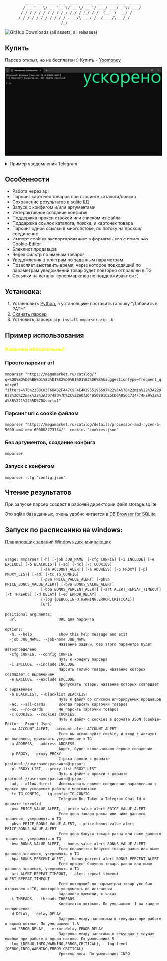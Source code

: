 # 
```
         ____ ___  ____ ___  ____  ____  _____________  _____
        / __ `__ \/ __ `__ \/ __ \/ __ `/ ___/ ___/ _ \/ ___/
       / / / / / / / / / / / /_/ / /_/ / /  (__  )  __/ /   
      /_/ /_/ /_/_/ /_/ /_/ .___/\__,_/_/  /____/\___/_/    
                         /_/
```
![GitHub Downloads (all assets, all releases)](https://img.shields.io/github/downloads/xob0t/mmparser/total)
## Купить
Парсер открыт, но не бесплатен :)
Купить - [Yoomoney](https://yoomoney.ru/to/410018051351692)

![demo](media/demo.webp)
<details>
  <summary>Пример уведомления Telegram</summary>
  <img src="media/tg_demo.jpg">
</details>

## Особенности
* Работа через api
* Парсинг карточек товаров при парсинге каталога/поиска
* Сохранение результатов в sqlite БД
* Запуск с конфигом и/или аргументами
* Интерактивное создание конфигов
* Поддержка прокси строкой или списком из файла
* Поддержка ссылок каталога, поиска, и карточек товара
* Парсинг одной ссылки в многопотоке, по потоку на прокси/соединение
* Импорт cookies экспортированних в формате Json с помошью [Cookie-Editor](https://chrome.google.com/webstore/detail/hlkenndednhfkekhgcdicdfddnkalmdm)
* Блеклист продавцов
* Regex фильтр по именам товаров
* Уведомления в телеграм по заданным параметрам
* Позволяет выставить время, через которое подходящий по параметрам уведомлений товар будет повторно отправлен в TG
* Сссылки на каталог супермаркетов не поддерживаются :(

## Установка:
 1. Уставновить [Python](https://www.python.org/downloads/), в установщике поставить галочку "Добавить в PATH"
 2. [Скачать парсер](https://github.com/xob0t/mmparser/releases/latest/download/mmparser.zip)
 3. Устновить парсер: `pip install mmparser.zip -U`

## Пример использования
### <span style="color:yellow">Кавычки обязательны!</span>
### Просто парсинг url
`mmparser "https://megamarket.ru/catalog/?q=%D0%BD%D0%BE%D1%83%D1%82%D0%B1%D1%83%D0%BA&suggestionType=frequent_query#?filters=%7B%2288C83F68482F447C9F4E401955196697%22%3A%7B%22min%22%3A229028%2C%22max%22%3A307480%7D%2C%22A03364050801C25CD0A856C734F74FE9%22%3A%5B%221%22%5D%7D&sort=1"`
### Парсинг url с cookie файлом
`mmparser "https://megamarket.ru/catalog/details/processor-amd-ryzen-5-5600-am4-oem-600008773764/" -cookies "cookies.json"`
### Без аргументов, создание конфига
`mmparser`
### Запуск с конфигом
`mmparser -cfg "config.json"`

## Чтение результатов
При запуске парсер создаст в рабочей директории файл storage.sqlite

Это sqlite база данных, очень удобно читается в [DB Browser for SQLite](https://sqlitebrowser.org/)

## Запуск по расписанию на windows:
[Планировщик заданий Windows для начинающих](https://remontka.pro/windows-task-scheduler/)

#

```
usage: mmparser [-h] [-job JOB_NAME] [-cfg CONFIG] [-i INCLUDE] [-e EXCLUDE] [-b BLACKLIST] [-ac] [-nc] [-c COOKIES]
                [-aa ACCOUNT_ALERT] [-a ADDRESS] [-p PROXY] [-pl PROXY_LIST] [-ad] [-tc TG_CONFIG]
                [-pva PRICE_VALUE_ALERT] [-pbva PRICE_BONUS_VALUE_ALERT] [-bva BONUS_VALUE_ALERT]
                [-bpa BONUS_PERCENT_ALERT] [-art ALERT_REPEAT_TIMEOUT] [-t THREADS] [-d DELAY] [-ed ERROR_DELAY]
                [-log {DEBUG,INFO,WARNING,ERROR,CRITICAL}]
                [url]

positional arguments:
  url                   URL для парсинга

options:
  -h, --help            show this help message and exit
  -job JOB_NAME, --job-name JOB_NAME
                        Название задачи, без этого параметра будет автоопределено
  -cfg CONFIG, --config CONFIG
                        Путь к конфигу парсера
  -i INCLUDE, --include INCLUDE
                        Парсить только товары, название которых совпадает с выражением
  -e EXCLUDE, --exclude EXCLUDE
                        Пропускать товары, название которых совпадает с выражением
  -b BLACKLIST, --blacklist BLACKLIST
                        Путь к файлу со списком игнорируемых продавцов
  -ac, --all-cards      Всегда парсить карточки товаров
  -nc, --no-cards       Не парсить карточки товаров
  -c COOKIES, --cookies COOKIES
                        Путь к файлу с cookies в формате JSON (Cookie-Editor - Export Json)
  -aa ACCOUNT_ALERT, --account-alert ACCOUNT_ALERT
                        Если вы используйте cookie, и вход в аккаунт не выполнен, присылать уведомление в TG
  -a ADDRESS, --address ADDRESS
                        Адрес, будет использовано первое сопадение
  -p PROXY, --proxy PROXY
                        Строка прокси в формате protocol://username:password@ip:port
  -pl PROXY_LIST, --proxy-list PROXY_LIST
                        Путь к файлу с прокси в формате protocol://username:password@ip:port
  -ad, --allow-direct   Использовать прямое соединение параллельно с прокси для ускорения работы в многопотоке
  -tc TG_CONFIG, --tg-config TG_CONFIG
                        Telegram Bot Token и Telegram Chat Id в формате token$id
  -pva PRICE_VALUE_ALERT, --price-value-alert PRICE_VALUE_ALERT
                        Если цена товара равна или ниже данного значения, уведомлять в TG
  -pbva PRICE_BONUS_VALUE_ALERT, --price-bonus-value-alert PRICE_BONUS_VALUE_ALERT
                        Если цена-бонусы товара равна или ниже данного значения, уведомлять в TG
  -bva BONUS_VALUE_ALERT, --bonus-value-alert BONUS_VALUE_ALERT
                        Если количество бонусов товара равно или выше данного значения, уведомлять в TG
  -bpa BONUS_PERCENT_ALERT, --bonus-percent-alert BONUS_PERCENT_ALERT
                        Если процент бонусов товара равно или выше данного значения, уведомлять в TG
  -art ALERT_REPEAT_TIMEOUT, --alert-repeat-timeout ALERT_REPEAT_TIMEOUT
                        Если походящий по параметрам товар уже был отправлен в TG, повторно уведомлять по истечении
                        заданного времени, в часах
  -t THREADS, --threads THREADS
                        Количество потоков. По умолчанию: 1 на каждое соединиение
  -d DELAY, --delay DELAY
                        Задержка между запросами в секундах при работе в одном потоке. По умолчанию: 1.8
  -ed ERROR_DELAY, --error-delay ERROR_DELAY
                        Задержка между запосами в секундах в случае ошибки при работе в одном потоке. По умолчанию: 5
  -log {DEBUG,INFO,WARNING,ERROR,CRITICAL}, --log-level {DEBUG,INFO,WARNING,ERROR,CRITICAL}
                        Уровень лога. По умолчанию: INFO
```
